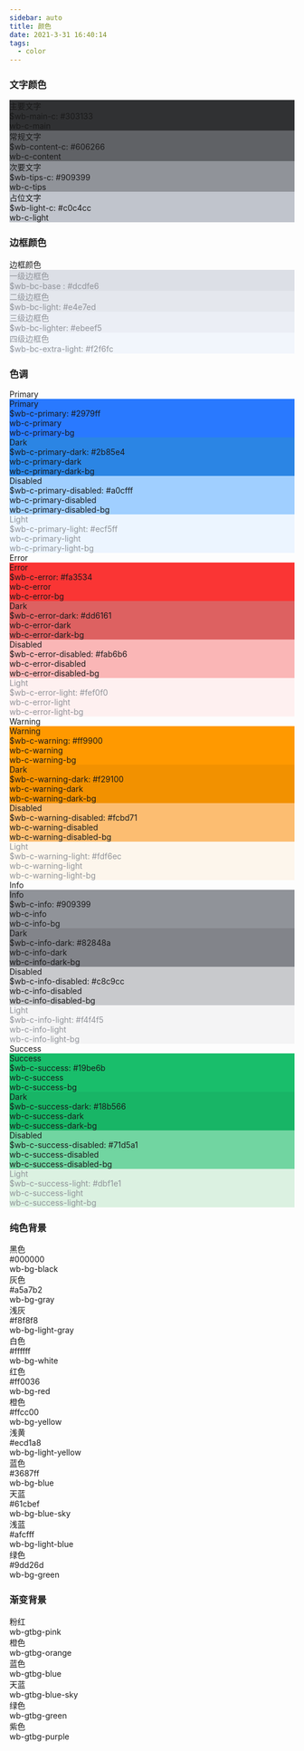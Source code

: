 ```yaml
---
sidebar: auto
title: 颜色
date: 2021-3-31 16:40:14
tags:
  - color
---
```


### 文字颜色

<div class="wrap">
  <div class="item">
    <div class="color-box">
      <div
        data-v-691e0479=""
        class="color-item"
        style="background: #303133"
      >
        <div class="color-title">主要文字</div>
        <div class="color-value">$wb-main-c: #303133</div>
        <div class="color-class">wb-c-main</div>
      </div>
      <div
        data-v-691e0479=""
        class="color-item"
        style="background: #606266"
      >
        <div class="color-title">常规文字</div>
        <div class="color-value">$wb-content-c: #606266</div>
        <div class="color-class">wb-c-content</div>
      </div>
      <div
        data-v-691e0479=""
        class="color-item"
        style="background: #909399"
      >
        <div class="color-title">次要文字</div>
        <div class="color-value">$wb-tips-c: #909399</div>
        <div class="color-class">wb-c-tips</div>
      </div>
      <div
        data-v-691e0479=""
        class="color-item"
        style="background: #c0c4cc"
      >
        <div class="color-title">占位文字</div>
        <div class="color-value">$wb-light-c: #c0c4cc</div>
        <div class="color-class">wb-c-light</div>
      </div>
    </div>
  </div>
</div>

### 边框颜色

<div class="wrap">
  <div class="item">
    <div class="title">边框颜色</div>
    <div class="color-box">
      <div
        data-v-691e0479=""
        class="color-item"
        style="background: #dcdfe6; color: rgb(144, 147, 153)"
      >
        <div class="color-title">一级边框色</div>
        <div class="color-value">$wb-bc-base : #dcdfe6</div>
      </div>
      <div
        data-v-691e0479=""
        class="color-item"
        style="background: #e4e7ed; color: rgb(144, 147, 153)"
      >
        <div class="color-title">二级边框色</div>
        <div class="color-value">$wb-bc-light: #e4e7ed</div>
      </div>
      <div
        data-v-691e0479=""
        class="color-item"
        style="background: #ebeef5; color: rgb(144, 147, 153)"
      >
        <div class="color-title">三级边框色</div>
        <div class="color-value">$wb-bc-lighter: #ebeef5</div>
      </div>
      <div
        data-v-691e0479=""
        class="color-item"
        style="background: #f2f6fc; color: rgb(144, 147, 153)"
      >
        <div class="color-title">四级边框色</div>
        <div class="color-value">$wb-bc-extra-light: #f2f6fc</div>
      </div>
    </div>
  </div>
</div>

### 色调

<div class="wrap">
  <div class="item">
    <div class="title">Primary</div>
    <div class="color-box">
      <div
        data-v-691e0479=""
        class="color-item"
        style="background: #2979ff"
      >
        <div class="color-title">Primary</div>
        <div class="color-value">$wb-c-primary: #2979ff</div>
        <div class="color-class">wb-c-primary</div>
        <div class="color-class">wb-c-primary-bg</div>
      </div>
      <div
        data-v-691e0479=""
        class="color-item"
        style="background: #2b85e4"
      >
        <div class="color-title">Dark</div>
        <div class="color-value">$wb-c-primary-dark: #2b85e4</div>
        <div class="color-class">wb-c-primary-dark</div>
        <div class="color-class">wb-c-primary-dark-bg</div>
      </div>
      <div
        data-v-691e0479=""
        class="color-item"
        style="background: #a0cfff"
      >
        <div class="color-title">Disabled</div>
        <div class="color-value">$wb-c-primary-disabled: #a0cfff</div>
        <div class="color-class">wb-c-primary-disabled</div>
        <div class="color-class">wb-c-primary-disabled-bg</div>
      </div>
      <div
        data-v-691e0479=""
        class="color-item"
        style="background: #ecf5ff; color: rgb(144, 147, 153)"
      >
        <div class="color-title">Light</div>
        <div class="color-value">$wb-c-primary-light: #ecf5ff</div>
        <div class="color-class">wb-c-primary-light</div>
        <div class="color-class">wb-c-primary-light-bg</div>
      </div>
    </div>
  </div>
  <div class="item">
    <div class="title">Error</div>
    <div class="color-box">
      <div
        data-v-691e0479=""
        class="color-item"
        style="background: #fa3534"
      >
        <div class="color-title">Error</div>
        <div class="color-value">$wb-c-error: #fa3534</div>
        <div class="color-class">wb-c-error</div>
        <div class="color-class">wb-c-error-bg</div>
      </div>
      <div
        data-v-691e0479=""
        class="color-item"
        style="background: #dd6161"
      >
        <div class="color-title">Dark</div>
        <div class="color-value">$wb-c-error-dark: #dd6161</div>
        <div class="color-class">wb-c-error-dark</div>
        <div class="color-class">wb-c-error-dark-bg</div>
      </div>
      <div
        data-v-691e0479=""
        class="color-item"
        style="background: #fab6b6"
      >
        <div class="color-title">Disabled</div>
        <div class="color-value">$wb-c-error-disabled: #fab6b6</div>
        <div class="color-class">wb-c-error-disabled</div>
        <div class="color-class">wb-c-error-disabled-bg</div>
      </div>
      <div
        data-v-691e0479=""
        class="color-item"
        style="background: #fef0f0; color: rgb(144, 147, 153)"
      >
        <div class="color-title">Light</div>
        <div class="color-value">$wb-c-error-light: #fef0f0</div>
        <div class="color-class">wb-c-error-light</div>
        <div class="color-class">wb-c-error-light-bg</div>
      </div>
    </div>
  </div>
  <div class="item">
    <div class="title">Warning</div>
    <div class="color-box">
      <div
        data-v-691e0479=""
        class="color-item"
        style="background: #ff9900"
      >
        <div class="color-title">Warning</div>
        <div class="color-value">$wb-c-warning: #ff9900</div>
        <div class="color-class">wb-c-warning</div>
        <div class="color-class">wb-c-warning-bg</div>
      </div>
      <div
        data-v-691e0479=""
        class="color-item"
        style="background: #f29100"
      >
        <div class="color-title">Dark</div>
        <div class="color-value">$wb-c-warning-dark: #f29100</div>
        <div class="color-class">wb-c-warning-dark</div>
        <div class="color-class">wb-c-warning-dark-bg</div>
      </div>
      <div
        data-v-691e0479=""
        class="color-item"
        style="background: #fcbd71"
      >
        <div class="color-title">Disabled</div>
        <div class="color-value">$wb-c-warning-disabled: #fcbd71</div>
        <div class="color-class">wb-c-warning-disabled</div>
        <div class="color-class">wb-c-warning-disabled-bg</div>
      </div>
      <div
        data-v-691e0479=""
        class="color-item"
        style="background: #fdf6ec; color: rgb(144, 147, 153)"
      >
        <div class="color-title">Light</div>
        <div class="color-value">$wb-c-warning-light: #fdf6ec</div>
        <div class="color-class">wb-c-warning-light</div>
        <div class="color-class">wb-c-warning-light-bg</div>
      </div>
    </div>
  </div>
  <div class="item">
    <div class="title">Info</div>
    <div class="color-box">
      <div
        data-v-691e0479=""
        class="color-item"
        style="background: #909399"
      >
        <div class="color-title">Info</div>
        <div class="color-value">$wb-c-info: #909399</div>
        <div class="color-class">wb-c-info</div>
        <div class="color-class">wb-c-info-bg</div>
      </div>
      <div
        data-v-691e0479=""
        class="color-item"
        style="background: #82848a"
      >
        <div class="color-title">Dark</div>
        <div class="color-value">$wb-c-info-dark: #82848a</div>
        <div class="color-class">wb-c-info-dark</div>
        <div class="color-class">wb-c-info-dark-bg</div>
      </div>
      <div
        data-v-691e0479=""
        class="color-item"
        style="background: #c8c9cc"
      >
        <div class="color-title">Disabled</div>
        <div class="color-value">$wb-c-info-disabled: #c8c9cc</div>
        <div class="color-class">wb-c-info-disabled</div>
        <div class="color-class">wb-c-info-disabled-bg</div>
      </div>
      <div
        data-v-691e0479=""
        class="color-item"
        style="background: #f4f4f5; color: rgb(144, 147, 153)"
      >
        <div class="color-title">Light</div>
        <div class="color-value">$wb-c-info-light: #f4f4f5</div>
        <div class="color-class">wb-c-info-light</div>
        <div class="color-class">wb-c-info-light-bg</div>
      </div>
    </div>
  </div>
  <div class="item">
    <div class="title">Success</div>
    <div class="color-box">
      <div
        data-v-691e0479=""
        class="color-item"
        style="background: #19be6b"
      >
        <div class="color-title">Success</div>
        <div class="color-value">$wb-c-success: #19be6b</div>
        <div class="color-class">wb-c-success</div>
        <div class="color-class">wb-c-success-bg</div>
      </div>
      <div
        data-v-691e0479=""
        class="color-item"
        style="background: #18b566"
      >
        <div class="color-title">Dark</div>
        <div class="color-value">$wb-c-success-dark: #18b566</div>
        <div class="color-class">wb-c-success-dark</div>
        <div class="color-class">wb-c-success-dark-bg</div>
      </div>
      <div
        data-v-691e0479=""
        class="color-item"
        style="background: #71d5a1"
      >
        <div class="color-title">Disabled</div>
        <div class="color-value">$wb-c-success-disabled: #71d5a1</div>
        <div class="color-class">wb-c-success-disabled</div>
        <div class="color-class">wb-c-success-disabled-bg</div>
      </div>
      <div
        data-v-691e0479=""
        class="color-item"
        style="background: #dbf1e1; color: rgb(144, 147, 153)"
      >
        <div class="color-title">Light</div>
        <div class="color-value">$wb-c-success-light: #dbf1e1</div>
        <div class="color-class">wb-c-success-light</div>
        <div class="color-class">wb-c-success-light-bg</div>
      </div>
    </div>
  </div>
</div>

### 纯色背景

<div class="wrap">
  <div class="item">
    <div class="color-box">
      <div class="color-item wb-bg-black">
        <div class="color-title">黑色</div>
        <div class="color-value">#000000</div>
        <div class="color-class">wb-bg-black</div>
      </div>
      <div class="color-item wb-bg-gray">
        <div class="color-title">灰色</div>
        <div class="color-value">#a5a7b2</div>
        <div class="color-class">wb-bg-gray</div>
      </div>
      <div class="color-item wb-bg-light-gray">
        <div class="color-title">浅灰</div>
        <div class="color-value">#f8f8f8</div>
        <div class="color-class">wb-bg-light-gray</div>
      </div>
      <div class="color-item wb-bg-white">
        <div class="color-title">白色</div>
        <div class="color-value">#ffffff</div>
        <div class="color-class">wb-bg-white</div>
      </div>
    </div>
    <div class="color-box">
      <div class="color-item wb-bg-red">
        <div class="color-title">红色</div>
        <div class="color-value">#ff0036</div>
        <div class="color-class">wb-bg-red</div>
      </div>
      <div class="color-item wb-bg-yellow">
        <div class="color-title">橙色</div>
        <div class="color-value">#ffcc00</div>
        <div class="color-class">wb-bg-yellow</div>
      </div>
      <div class="color-item wb-bg-light-yellow">
        <div class="color-title">浅黄</div>
        <div class="color-value">#ecd1a8</div>
        <div class="color-class">wb-bg-light-yellow</div>
      </div>
      <div class="color-item wb-bg-blue">
        <div class="color-title">蓝色</div>
        <div class="color-value">#3687ff</div>
        <div class="color-class">wb-bg-blue</div>
      </div>
      <div class="color-item wb-bg-blue-sky">
        <div class="color-title">天蓝</div>
        <div class="color-value">#61cbef</div>
        <div class="color-class">wb-bg-blue-sky</div>
      </div>
      <div class="color-item wb-bg-light-blue">
        <div class="color-title">浅蓝</div>
        <div class="color-value">#afcfff</div>
        <div class="color-class">wb-bg-light-blue</div>
      </div>
      <div class="color-item wb-bg-green">
        <div class="color-title">绿色</div>
        <div class="color-value">#9dd26d</div>
        <div class="color-class">wb-bg-green</div>
      </div>
    </div>
  </div>
</div>

### 渐变背景

<div class="wrap">
  <div class="item">
    <div class="color-box">
      <div class="color-item wb-gtbg-pink">
        <div class="color-title">粉红</div>
        <div class="color-class">wb-gtbg-pink</div>
      </div>
      <div class="color-item wb-gtbg-orange">
        <div class="color-title">橙色</div>
        <div class="color-class">wb-gtbg-orange</div>
      </div>
      <div class="color-item wb-gtbg-blue">
        <div class="color-title">蓝色</div>
        <div class="color-class">wb-gtbg-blue</div>
      </div>
      <div class="color-item wb-gtbg-blue-sky">
        <div class="color-title">天蓝</div>
        <div class="color-class">wb-gtbg-blue-sky</div>
      </div>
      <div class="color-item wb-gtbg-green">
        <div class="color-title">绿色</div>
        <div class="color-class">wb-gtbg-green</div>
      </div>
      <div class="color-item wb-gtbg-purple">
        <div class="color-title">紫色</div>
        <div class="color-class">wb-gtbg-purple</div>
      </div>
    </div>
  </div>
</div>
